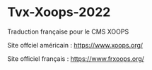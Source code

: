 # Tvx-Xoops-2022
Traduction française pour le CMS XOOPS

Site offciel américain : https://www.xoops.org/

Site officiel français : https://www.frxoops.org/
